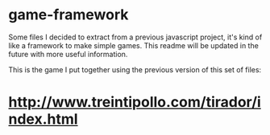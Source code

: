 game-framework
==============

Some files I decided to extract from a previous javascript project, it's kind of like a framework to make simple games. This readme will be updated in the future with more useful information. 

This is the game I put together using the previous version of this set of files:

http://www.treintipollo.com/tirador/index.html
==============
